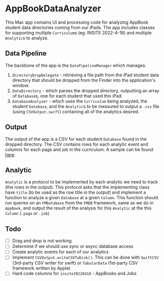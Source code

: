 # AppBookDataAnalyzer

This Mac app contains UI and processing code for analyzing AppBook student data directories coming from our iPads. The app includes classes for supporting multiple `Curriculum`s (eg. INSITE 2022-4-18) and multiple `Analytic`s to analyze. 

## Data Pipeline

The backbone of the app is the `DataPipelineManager` which manages:
1. `DirectoryDropDelegate` - retrieving a file path from the iPad student data directory that should be dropped from the Finder into the application's window. 
2. `DataDirectory` - which parses the dropped directory, outputting an array of `Database`s, one for each student that used this iPad.
3. `DatabaseAnalyzer` - which uses the `Curriculum` being analyzed, the student `Database`, and the `Analytic`s to be measured to output a `.csv` file (using `CSVOutput.swift`) containing all of the analytics desired. 


## Output

The output of the app is a CSV for each student `Database` found in the dropped directory. The CSV contains rows for each analytic event and columns for each page and job in the curriculum. A sample can be found [here](https://docs.google.com/spreadsheets/d/1wf1Ktjs9QQae_LsRDzpw8R-5H3Ca-w8_nnALRSP_fyI/edit?usp=sharing).

## Analytic

`Analytic` is a protocol to be implemented by each analytic we need to track (the rows in the output). This protocol asks that the implementing class have `title` (to be used as the row title in the output) and implement a function to analyze a given `Database` at a given `Column`. This function should run queries on an `FMDatabase` from the `FMDB` framework, same as we do in `AppBook`, and output the result of the analysis for this `Analytic` at the this `Column` (`.page` or `.job`). 

## Todo

- [ ] Drag and drop is not working
- [ ] Determine if we should use sync or async database access
- [ ] Create analytic events for each of our analytics
- [ ] Implement `CSVOutput.writeCSVToDisk()`. This can be done with `SwiftCSV` (3rd-party CSV writer for swift) or `TabularData` (1st-party CSV framework written by Apple)
- [ ] Hard code columns for `insite20220418` - AppBooks and Jobs